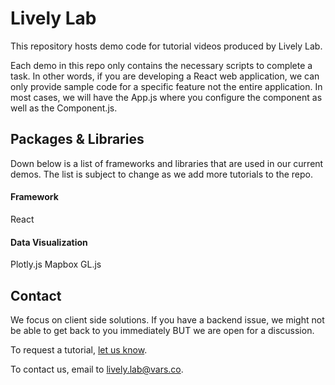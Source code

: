 # Lively Lab
This repository hosts demo code for tutorial videos produced by Lively Lab. 

Each demo in this repo only contains the necessary scripts to complete a task. In other words, if you are developing a React web application, we can only provide sample code for a specific feature not the entire application. In most cases, we will have the App.js where you configure the component as well as the Component.js. 

Packages & Libraries
-----
Down below is a list of frameworks and libraries that are used in our current demos. The list is subject to change as we add more tutorials to the repo. 

#### Framework
React
#### Data Visualization
Plotly.js
Mapbox GL.js

Contact
-----
We focus on client side solutions. If you have a backend issue, we might not be able to get back to you immediately BUT we are open for a discussion.

To request a tutorial, [let us know](https://docs.google.com/forms/d/e/1FAIpQLScscPFZVxkH6hmHLAqXBbzXlPYP1TXhXLrC-z2XgTr3MyRHpg/viewform).

To contact us, email to lively.lab@vars.co. 